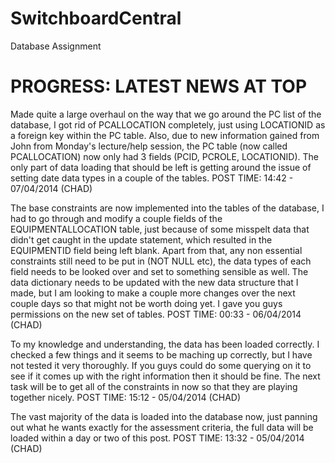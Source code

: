 SwitchboardCentral
===============

Database Assignment

PROGRESS: LATEST NEWS AT TOP
===============
Made quite a large overhaul on the way that we go around the PC list of the database, I got rid of PCALLOCATION completely, just using LOCATIONID as a foreign key within the PC table. Also, due to new information gained from John from Monday's lecture/help session, the PC table (now called PCALLOCATION) now only had 3 fields (PCID, PCROLE, LOCATIONID). The only part of data loading that should be left is getting around the issue of setting date data types in a couple of the tables. POST TIME: 14:42 - 07/04/2014 (CHAD)

The base constraints are now implemented into the tables of the database, I had to go through and modify a couple fields of the EQUIPMENTALLOCATION table, just because of some misspelt data that didn't get caught in the update statement, which resulted in the EQUIPMENTID field being left blank. Apart from that, any non essential constraints still need to be put in (NOT NULL etc), the data types of each field needs to be looked over and set to something sensible as well. The data dictionary needs to be updated with the new data structure that I made, but I am looking to make a couple more changes over the next couple days so that might not be worth doing yet. I gave you guys permissions on the new set of tables.
POST TIME: 00:33 - 06/04/2014 (CHAD)

To my knowledge and understanding, the data has been loaded correctly. I checked a few things and it seems to be maching up correctly, but I have not tested it very thoroughly. If you guys could do some querying on it to see if it comes up with the right information then it should be fine. The next task will be to get all of the constraints in now so that they are playing together nicely.
POST TIME: 15:12 - 05/04/2014 (CHAD)

The vast majority of the data is loaded into the database now, just panning out what he wants exactly for the assessment criteria, the full data will be loaded within a day or two of this post.
POST TIME: 13:32 - 05/04/2014 (CHAD)


